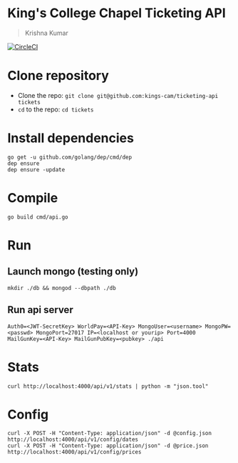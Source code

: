 # King's College Chapel Ticketing API
> Krishna Kumar

[![CircleCI](https://circleci.com/gh/kings-cam/ticketing-api.svg?style=svg)](https://circleci.com/gh/kings-cam/ticketing-api)

# Clone repository
* Clone the repo: `git clone git@github.com:kings-cam/ticketing-api tickets`
* `cd` to the repo: `cd tickets`

# Install dependencies

```
go get -u github.com/golang/dep/cmd/dep
dep ensure
dep ensure -update
```

# Compile

`go build cmd/api.go`

# Run

## Launch mongo (testing only)
`mkdir ./db && mongod --dbpath ./db`

## Run api server
```
Auth0=<JWT-SecretKey> WorldPay=<API-Key> MongoUser=<username> MongoPW=<passwd> MongoPort=27017 IP=<localhost or yourip> Port=4000 MailGunKey=<API-Key> MailGunPubKey=<pubkey> ./api
```

# Stats

```
curl http://localhost:4000/api/v1/stats | python -m "json.tool"
```


# Config
```
curl -X POST -H "Content-Type: application/json" -d @config.json http://localhost:4000/api/v1/config/dates
curl -X POST -H "Content-Type: application/json" -d @price.json http://localhost:4000/api/v1/config/prices
```
